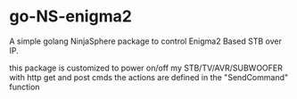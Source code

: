 # go-NS-enigma2
A simple golang NinjaSphere package to control Enigma2 Based STB over IP.

this package is customized to power on/off my STB/TV/AVR/SUBWOOFER with http get and post cmds
the actions are defined in the "SendCommand" function
